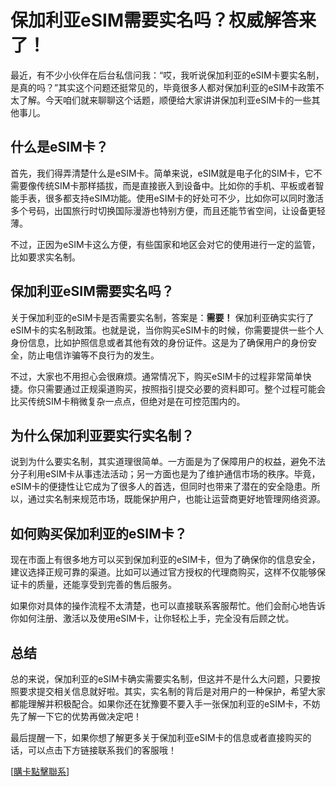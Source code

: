 # 保加利亚eSIM需要实名吗？权威解答来了！

最近，有不少小伙伴在后台私信问我：“哎，我听说保加利亚的eSIM卡要实名制，是真的吗？”其实这个问题还挺常见的，毕竟很多人都对保加利亚的eSIM卡政策不太了解。今天咱们就来聊聊这个话题，顺便给大家讲讲保加利亚eSIM卡的一些其他事儿。

## 什么是eSIM卡？

首先，我们得弄清楚什么是eSIM卡。简单来说，eSIM就是电子化的SIM卡，它不需要像传统SIM卡那样插拔，而是直接嵌入到设备中。比如你的手机、平板或者智能手表，很多都支持eSIM功能。使用eSIM卡的好处可不少，比如你可以同时激活多个号码，出国旅行时切换国际漫游也特别方便，而且还能节省空间，让设备更轻薄。

不过，正因为eSIM卡这么方便，有些国家和地区会对它的使用进行一定的监管，比如要求实名制。

## 保加利亚eSIM需要实名吗？

关于保加利亚的eSIM卡是否需要实名制，答案是：**需要！** 保加利亚确实实行了eSIM卡的实名制政策。也就是说，当你购买eSIM卡的时候，你需要提供一些个人身份信息，比如护照信息或者其他有效的身份证件。这是为了确保用户的身份安全，防止电信诈骗等不良行为的发生。

不过，大家也不用担心会很麻烦。通常情况下，购买eSIM卡的过程非常简单快捷。你只需要通过正规渠道购买，按照指引提交必要的资料即可。整个过程可能会比买传统SIM卡稍微复杂一点点，但绝对是在可控范围内的。

## 为什么保加利亚要实行实名制？

说到为什么要实名制，其实道理很简单。一方面是为了保障用户的权益，避免不法分子利用eSIM卡从事违法活动；另一方面也是为了维护通信市场的秩序。毕竟，eSIM卡的便捷性让它成为了很多人的首选，但同时也带来了潜在的安全隐患。所以，通过实名制来规范市场，既能保护用户，也能让运营商更好地管理网络资源。

## 如何购买保加利亚的eSIM卡？

现在市面上有很多地方可以买到保加利亚的eSIM卡，但为了确保你的信息安全，建议选择正规可靠的渠道。比如可以通过官方授权的代理商购买，这样不仅能够保证卡的质量，还能享受到完善的售后服务。

如果你对具体的操作流程不太清楚，也可以直接联系客服帮忙。他们会耐心地告诉你如何注册、激活以及使用eSIM卡，让你轻松上手，完全没有后顾之忧。

## 总结

总的来说，保加利亚的eSIM卡确实需要实名制，但这并不是什么大问题，只要按照要求提交相关信息就好啦。其实，实名制的背后是对用户的一种保护，希望大家都能理解并积极配合。如果你还在犹豫要不要入手一张保加利亚的eSIM卡，不妨先了解一下它的优势再做决定吧！

最后提醒一下，如果你想了解更多关于保加利亚eSIM卡的信息或者直接购买的话，可以点击下方链接联系我们的客服哦！

[[購卡點擊聯系](https://t.me/s/esim1088)]